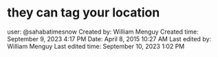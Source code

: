 # they can tag your location

user: @sahabatimesnow
Created by: William Menguy
Created time: September 9, 2023 4:17 PM
Date: April 8, 2015 10:27 AM
Last edited by: William Menguy
Last edited time: September 10, 2023 1:02 PM